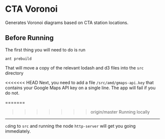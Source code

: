 CTA Voronoi
===========

Generates Voronoi diagrams based on CTA station locations.

Before Running
--------------
The first thing you will need to do is run

    ant prebuild

That will move a copy of the relevant lodash and d3 files into the `src` directory

<<<<<<< HEAD
Next, you need to add a file `/src/amd/gmaps-api.key` that contains your Google Maps API key on a single line.
The app will fail if you do not.

=======
>>>>>>> origin/master
Running locally
---------------
`cd`ing to `src` and running the node `http-server` will get you going immediately.